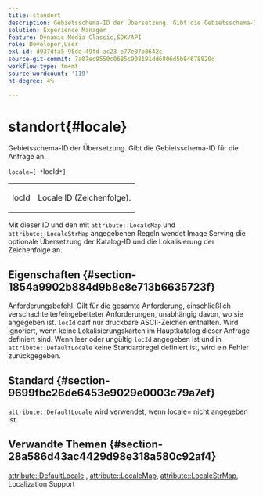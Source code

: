 ```yaml
---
title: standort
description: Gebietsschema-ID der Übersetzung. Gibt die Gebietsschema-ID für die Anfrage an.
solution: Experience Manager
feature: Dynamic Media Classic,SDK/API
role: Developer,User
exl-id: d937dfa5-95dd-49fd-ac23-e77e07b0642c
source-git-commit: 7a07ec9550c0685c908191dd6806d5b84678820d
workflow-type: tm+mt
source-wordcount: '119'
ht-degree: 4%

---
```


# standort{#locale}

Gebietsschema-ID der Übersetzung. Gibt die Gebietsschema-ID für die Anfrage an.

`locale=[ *`locId`*]`

<table id="simpletable_C1899AD02C984ED3896B7620916637E7"> 
 <tr class="strow"> 
  <td class="stentry"> <p><span class="codeph"> <span class="varname"> locId</span></span> </p> </td> 
  <td class="stentry"> <p>Locale ID (Zeichenfolge). </p></td> 
 </tr> 
</table>

Mit dieser ID und den mit `attribute::LocaleMap` und `attribute::LocaleStrMap` angegebenen Regeln wendet Image Serving die optionale Übersetzung der Katalog-ID und die Lokalisierung der Zeichenfolge an.

## Eigenschaften {#section-1854a9902b884d9b8e8e713b6635723f}

Anforderungsbefehl. Gilt für die gesamte Anforderung, einschließlich verschachtelter/eingebetteter Anforderungen, unabhängig davon, wo sie angegeben ist. `locId` darf nur druckbare ASCII-Zeichen enthalten. Wird ignoriert, wenn keine Lokalisierungskarten im Hauptkatalog dieser Anfrage definiert sind. Wenn leer oder ungültig `locId` angegeben ist und in `attribute::DefaultLocale` keine Standardregel definiert ist, wird ein Fehler zurückgegeben.

## Standard {#section-9699fbc26de6453e9029e0003c79a7ef}

`attribute::DefaultLocale` wird verwendet, wenn locale= nicht angegeben ist.

## Verwandte Themen {#section-28a586d43ac4429d98e318a580c92af4}

[attribute::DefaultLocale](../../../../../is-api/image-catalog/image-serving-api-ref/c-image-catalog-reference/c-attributes-reference/r-defaultlocale.md#reference-69462ad9923f464f80c2c012342a6b6b) , [attribute::LocaleMap](../../../../../is-api/image-catalog/image-serving-api-ref/c-image-catalog-reference/c-attributes-reference/r-localemap.md#reference-49bbf598f8ea47c3a563755cef306318), [attribute::LocaleStrMap](../../../../../is-api/image-catalog/image-serving-api-ref/c-image-catalog-reference/c-attributes-reference/r-localestrmap.md#reference-98c42070a4bc4baf92537132be2b5b1e), Localization Support
